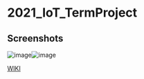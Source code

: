 # 2021_IoT_TermProject
## Screenshots
![image](https://user-images.githubusercontent.com/74289147/228932196-ba1c4e9c-2ae8-4a73-8761-0cb85bd84ef7.png)![image](https://user-images.githubusercontent.com/74289147/228932243-c1de8541-85a9-478f-b001-2ca16e7a7295.png)

[WIKI](https://github.com/politics-in-the-pond/AppLight/wiki/)


